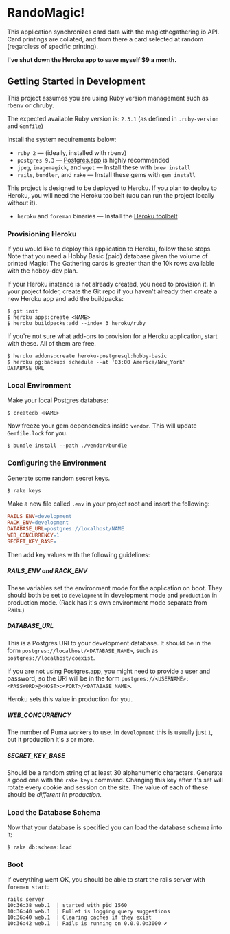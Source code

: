 # RandoMagic!

This application synchronizes card data with the magicthegathering.io API. Card printings are collated, and from there a card selected at random (regardless of specific printing).

**I've shut down the Heroku app to save myself $9 a month.**

## Getting Started in Development

This project assumes you are using Ruby version management such as rbenv or chruby.

The expected available Ruby version is: `2.3.1` (as defined in `.ruby-version` and `Gemfile`)

Install the system requirements below:

- `ruby 2` — (ideally, installed with rbenv)
- `postgres 9.3` — [Postgres.app](http://postgresapp.com) is highly recommended
- `jpeg`, `imagemagick`, and `wget` — Install these with `brew install`
- `rails`, `bundler`, and `rake` — Install these gems with `gem install`

This project is designed to be deployed to Heroku. If you plan to deploy to Heroku, you will need the Heroku toolbelt (uou can run the project locally without it).

- `heroku` and `foreman` binaries — Install the [Heroku toolbelt](https://toolbelt.heroku.com)


### Provisioning Heroku

If you would like to deploy this application to Heroku, follow these steps. Note that you need a Hobby Basic (paid) database given the volume of printed Magic: The Gathering cards is greater than the 10k rows available with the hobby-dev plan.

If your Heroku instance is not already created, you need to provision it. In your project folder, create the Git repo if you haven't already then create a new Heroku app and add the buildpacks:

```shell
$ git init
$ heroku apps:create <NAME>
$ heroku buildpacks:add --index 3 heroku/ruby
```

If you're not sure what add-ons to provision for a Heroku application, start with these. All of them are free.

```shell
$ heroku addons:create heroku-postgresql:hobby-basic
$ heroku pg:backups schedule --at '03:00 America/New_York' DATABASE_URL
```

### Local Environment

Make your local Postgres database:

```shell
$ createdb <NAME>
```

Now freeze your gem dependencies inside `vendor`. This will update `Gemfile.lock` for you.

```shell
$ bundle install --path ./vendor/bundle
```

### Configuring the Environment

Generate some random secret keys.

```shell
$ rake keys
```

Make a new file called `.env` in your project root and insert the following:

```makefile
RAILS_ENV=development
RACK_ENV=development
DATABASE_URL=postgres://localhost/NAME
WEB_CONCURRENCY=1
SECRET_KEY_BASE=
```

Then add key values with the following guidelines:

##### RAILS_ENV and RACK_ENV

These variables set the environment mode for the application on boot. They should both be set to `development` in development mode and `production` in production mode. (Rack has it's own environment mode separate from Rails.)

##### DATABASE_URL

This is a Postgres URI to your development database. It should be in the form `postgres://localhost/<DATABASE_NAME>`, such as `postgres://localhost/coexist`.

If you are not using Postgres.app, you might need to provide a user and password, so the URI will be in the form `postgres://<USERNAME>:<PASSWORD>@<HOST>:<PORT>/<DATABASE_NAME>`.

Heroku sets this value in production for you.

##### WEB_CONCURRENCY

The number of Puma workers to use. In `development` this is usually just `1`, but it production it's `3` or more.

##### SECRET_KEY_BASE

Should be a random string of at least 30 alphanumeric characters. Generate a good one with the `rake keys` command. Changing this key after it's set will rotate every cookie and session on the site. The value of each of these should be *different in production*.

### Load the Database Schema

Now that your database is specified you can load the database schema into it:

```shell
$ rake db:schema:load
```

### Boot

If everything went OK, you should be able to start the rails server with `foreman start`:

```text
rails server
10:36:38 web.1  | started with pid 1560
10:36:40 web.1  | Bullet is logging query suggestions
10:36:40 web.1  | Clearing caches if they exist
10:36:42 web.1  | Rails is running on 0.0.0.0:3000 ✔
```

[toolbelt]: https://toolbelt.heroku.com
[pgapp]: http://postgresapp.com
